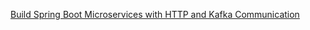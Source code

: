 [Build Spring Boot Microservices with HTTP and Kafka Communication](https://seoinfotech.com/spring-boot-microservices-http-kafka/)
